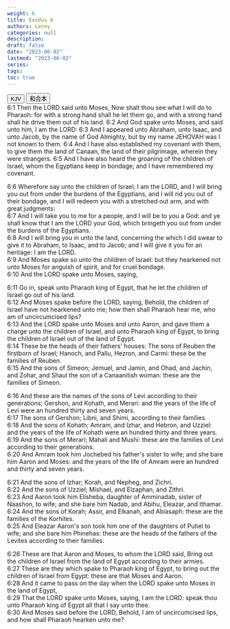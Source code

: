 ```yaml
---
weight: 6
title: Exodus 6
authors: Lenny
categories: null
description: 
draft: false
date: "2023-06-02"
lastmod: "2023-06-02"
series: 
tags: 
toc: true
---
```


<!--more-->

<!-- Tab links -->
<div class="tab">
  <button class="tablinks active" onclick="tablabel(event, 'english')">KJV</button>
  <button class="tablinks" onclick="tablabel(event, 'chinese')">和合本</button>
  
</div>

<!-- Tab content -->
<div id="english" class="tabcontent" style="display:block">
6:1 Then the LORD said unto Moses, Now shalt thou see what I will do to Pharaoh: for with a strong hand shall he let them go, and with a strong hand shall he drive them out of his land.  
6:2 And God spake unto Moses, and said unto him, I am the LORD:  
6:3 And I appeared unto Abraham, unto Isaac, and unto Jacob, by the name of God Almighty, but by my name JEHOVAH was I not known to them.  
6:4 And I have also established my covenant with them, to give them the land of Canaan, the land of their pilgrimage, wherein they were strangers.  
6:5 And I have also heard the groaning of the children of Israel, whom the Egyptians keep in bondage; and I have remembered my covenant.  

6:6 Wherefore say unto the children of Israel, I am the LORD, and I will bring you out from under the burdens of the Egyptians, and I will rid you out of their bondage, and I will redeem you with a stretched out arm, and with great judgments:  
6:7 And I will take you to me for a people, and I will be to you a God: and ye shall know that I am the LORD your God, which bringeth you out from under the burdens of the Egyptians.  
6:8 And I will bring you in unto the land, concerning the which I did swear to give it to Abraham, to Isaac, and to Jacob; and I will give it you for an heritage: I am the LORD.  
6:9 And Moses spake so unto the children of Israel: but they hearkened not unto Moses for anguish of spirit, and for cruel bondage.  
6:10 And the LORD spake unto Moses, saying,  

6:11 Go in, speak unto Pharaoh king of Egypt, that he let the children of Israel go out of his land.  
6:12 And Moses spake before the LORD, saying, Behold, the children of Israel have not hearkened unto me; how then shall Pharaoh hear me, who am of uncircumcised lips?  
6:13 And the LORD spake unto Moses and unto Aaron, and gave them a charge unto the children of Israel, and unto Pharaoh king of Egypt, to bring the children of Israel out of the land of Egypt.  
6:14 These be the heads of their fathers' houses: The sons of Reuben the firstborn of Israel; Hanoch, and Pallu, Hezron, and Carmi: these be the families of Reuben.  
6:15 And the sons of Simeon; Jemuel, and Jamin, and Ohad, and Jachin, and Zohar, and Shaul the son of a Canaanitish woman: these are the families of Simeon.  

6:16 And these are the names of the sons of Levi according to their generations; Gershon, and Kohath, and Merari: and the years of the life of Levi were an hundred thirty and seven years.  
6:17 The sons of Gershon; Libni, and Shimi, according to their families.  
6:18 And the sons of Kohath; Amram, and Izhar, and Hebron, and Uzziel: and the years of the life of Kohath were an hundred thirty and three years.  
6:19 And the sons of Merari; Mahali and Mushi: these are the families of Levi according to their generations.  
6:20 And Amram took him Jochebed his father's sister to wife; and she bare him Aaron and Moses: and the years of the life of Amram were an hundred and thirty and seven years.  

6:21 And the sons of Izhar; Korah, and Nepheg, and Zichri.  
6:22 And the sons of Uzziel; Mishael, and Elzaphan, and Zithri.  
6:23 And Aaron took him Elisheba, daughter of Amminadab, sister of Naashon, to wife; and she bare him Nadab, and Abihu, Eleazar, and Ithamar.  
6:24 And the sons of Korah; Assir, and Elkanah, and Abiasaph: these are the families of the Korhites.  
6:25 And Eleazar Aaron's son took him one of the daughters of Putiel to wife; and she bare him Phinehas: these are the heads of the fathers of the Levites according to their families.  

6:26 These are that Aaron and Moses, to whom the LORD said, Bring out the children of Israel from the land of Egypt according to their armies.  
6:27 These are they which spake to Pharaoh king of Egypt, to bring out the children of Israel from Egypt: these are that Moses and Aaron.  
6:28 And it came to pass on the day when the LORD spake unto Moses in the land of Egypt,  
6:29 That the LORD spake unto Moses, saying, I am the LORD: speak thou unto Pharaoh king of Egypt all that I say unto thee.  
6:30 And Moses said before the LORD, Behold, I am of uncircumcised lips, and how shall Pharaoh hearken unto me?  
</div>


<div id="chinese" class="tabcontent">

</div>


